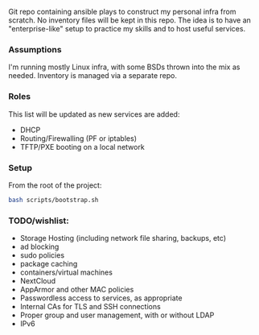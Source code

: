 Git repo containing ansible plays to construct my personal infra from scratch. No inventory files will be kept in this repo. The idea is to have an "enterprise-like" setup to practice my skills and to host useful services.

### Assumptions
I'm running mostly Linux infra, with some BSDs thrown into the mix as needed. Inventory is managed via a separate repo.

### Roles
This list will be updated as new services are added:
* DHCP
* Routing/Firewalling (PF or iptables)
* TFTP/PXE booting on a local network

### Setup
From the root of the project:
```bash
bash scripts/bootstrap.sh
```

### TODO/wishlist:
* Storage Hosting (including network file sharing, backups, etc)
* ad blocking
* sudo policies
* package caching
* containers/virtual machines
* NextCloud
* AppArmor and other MAC policies
* Passwordless access to services, as appropriate
* Internal CAs for TLS and SSH connections
* Proper group and user management, with or without LDAP
* IPv6